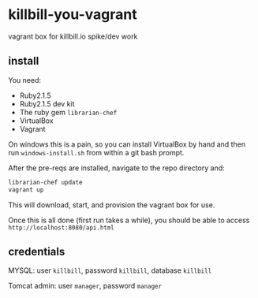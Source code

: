 # killbill-you-vagrant

vagrant box for killbill.io spike/dev work

## install

You need:

- Ruby2.1.5
- Ruby2.1.5 dev kit
- The ruby gem `librarian-chef`
- VirtualBox
- Vagrant

On windows this is a pain, so you can install VirtualBox by hand and then run `windows-install.sh` from within a git bash prompt.

After the pre-reqs are installed, navigate to the repo directory and:

```sh
librarian-chef update
vagrant up
```

This will download, start, and provision the vagrant box for use.

Once this is all done (first run takes a while), you should be able to access `http://localhost:8080/api.html`

## credentials

MYSQL: user `killbill`, password `killbill`, database `killbill`

Tomcat admin: user `manager`, password `manager`
